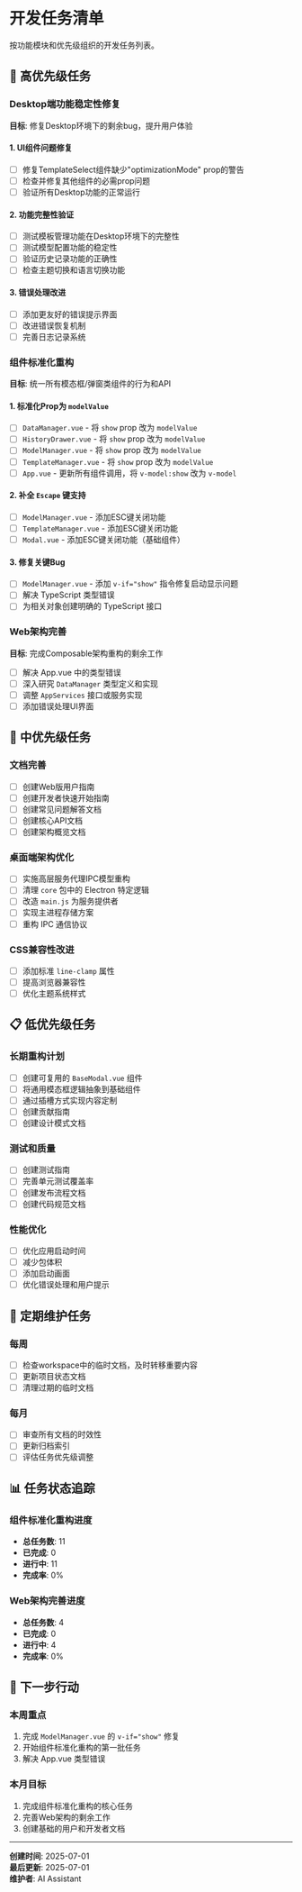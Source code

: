 # 开发任务清单

按功能模块和优先级组织的开发任务列表。

## 🚨 高优先级任务

### Desktop端功能稳定性修复
**目标**: 修复Desktop环境下的剩余bug，提升用户体验

#### 1. UI组件问题修复
- [ ] 修复TemplateSelect组件缺少"optimizationMode" prop的警告
- [ ] 检查并修复其他组件的必需prop问题
- [ ] 验证所有Desktop功能的正常运行

#### 2. 功能完整性验证
- [ ] 测试模板管理功能在Desktop环境下的完整性
- [ ] 测试模型配置功能的稳定性
- [ ] 验证历史记录功能的正确性
- [ ] 检查主题切换和语言切换功能

#### 3. 错误处理改进
- [ ] 添加更友好的错误提示界面
- [ ] 改进错误恢复机制
- [ ] 完善日志记录系统

### 组件标准化重构
**目标**: 统一所有模态框/弹窗类组件的行为和API

#### 1. 标准化Prop为 `modelValue`
- [ ] `DataManager.vue` - 将 `show` prop 改为 `modelValue`
- [ ] `HistoryDrawer.vue` - 将 `show` prop 改为 `modelValue`
- [ ] `ModelManager.vue` - 将 `show` prop 改为 `modelValue`
- [ ] `TemplateManager.vue` - 将 `show` prop 改为 `modelValue`
- [ ] `App.vue` - 更新所有组件调用，将 `v-model:show` 改为 `v-model`

#### 2. 补全 `Escape` 键支持
- [ ] `ModelManager.vue` - 添加ESC键关闭功能
- [ ] `TemplateManager.vue` - 添加ESC键关闭功能
- [ ] `Modal.vue` - 添加ESC键关闭功能（基础组件）

#### 3. 修复关键Bug
- [ ] `ModelManager.vue` - 添加 `v-if="show"` 指令修复启动显示问题
- [ ] 解决 TypeScript 类型错误
- [ ] 为相关对象创建明确的 TypeScript 接口

### Web架构完善
**目标**: 完成Composable架构重构的剩余工作

- [ ] 解决 App.vue 中的类型错误
- [ ] 深入研究 `DataManager` 类型定义和实现
- [ ] 调整 `AppServices` 接口或服务实现
- [ ] 添加错误处理UI界面

## 🔧 中优先级任务

### 文档完善
- [ ] 创建Web版用户指南
- [ ] 创建开发者快速开始指南
- [ ] 创建常见问题解答文档
- [ ] 创建核心API文档
- [ ] 创建架构概览文档

### 桌面端架构优化
- [ ] 实施高层服务代理IPC模型重构
- [ ] 清理 `core` 包中的 Electron 特定逻辑
- [ ] 改造 `main.js` 为服务提供者
- [ ] 实现主进程存储方案
- [ ] 重构 IPC 通信协议

### CSS兼容性改进
- [ ] 添加标准 `line-clamp` 属性
- [ ] 提高浏览器兼容性
- [ ] 优化主题系统样式

## 📋 低优先级任务

### 长期重构计划
- [ ] 创建可复用的 `BaseModal.vue` 组件
- [ ] 将通用模态框逻辑抽象到基础组件
- [ ] 通过插槽方式实现内容定制
- [ ] 创建贡献指南
- [ ] 创建设计模式文档

### 测试和质量
- [ ] 创建测试指南
- [ ] 完善单元测试覆盖率
- [ ] 创建发布流程文档
- [ ] 创建代码规范文档

### 性能优化
- [ ] 优化应用启动时间
- [ ] 减少包体积
- [ ] 添加启动画面
- [ ] 优化错误处理和用户提示

## 🔄 定期维护任务

### 每周
- [ ] 检查workspace中的临时文档，及时转移重要内容
- [ ] 更新项目状态文档
- [ ] 清理过期的临时文档

### 每月
- [ ] 审查所有文档的时效性
- [ ] 更新归档索引
- [ ] 评估任务优先级调整

## 📊 任务状态追踪

### 组件标准化重构进度
- **总任务数**: 11
- **已完成**: 0
- **进行中**: 11
- **完成率**: 0%

### Web架构完善进度
- **总任务数**: 4
- **已完成**: 0
- **进行中**: 4
- **完成率**: 0%

## 🎯 下一步行动

### 本周重点
1. 完成 `ModelManager.vue` 的 `v-if="show"` 修复
2. 开始组件标准化重构的第一批任务
3. 解决 App.vue 类型错误

### 本月目标
1. 完成组件标准化重构的核心任务
2. 完善Web架构的剩余工作
3. 创建基础的用户和开发者文档

---

**创建时间**: 2025-07-01  
**最后更新**: 2025-07-01  
**维护者**: AI Assistant
